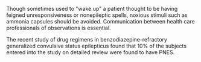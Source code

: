 Though sometimes used to "wake up" a patient thought to be having feigned unresponsiveness or nonepileptic spells, noxious stimuli such as ammonia capsules should be avoided. Communication between health care professionals of observations is essential.

The recent study of drug regimens in benzodiazepine-refractory generalized convulsive status epilepticus found that 10% of the subjects entered into the study on detailed review were found to have PNES.